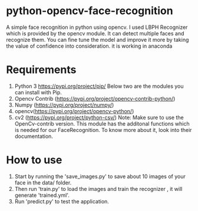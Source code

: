 # python-opencv-face-recognition
A simple face recognition in python using opencv. I used LBPH Recognizer which is provided by the opencv module.
It can detect multiple faces and recognize them. 
You can fine tune the model and improve it more by taking the value of confidence into consideration.
it is working in anaconda 

# Requirements
1. Python 3 https://pypi.org/project/pip/
Below two are the modules you can install with Pip.
2. Opencv Contrib (https://pypi.org/project/opencv-contrib-python/)
3. Numpy (https://pypi.org/project/numpy/)
4. opencv(https://pypi.org/project/opencv-python/)
5. cv2 (https://pypi.org/project/python-csv/)
Note: Make sure to use the OpenCv-contrib version. This module has the additonal functions which is needed for our FaceRecognition. To know more about it, look into their documentation. 

# How to use
1. Start by running the 'save_images.py' to save about 10 images of your face in the data/ folder.
2. Then run 'train.py' to load the images and train the recognizer , it will generate 'trained.yml'.
3. Run 'predict.py' to test the application.





